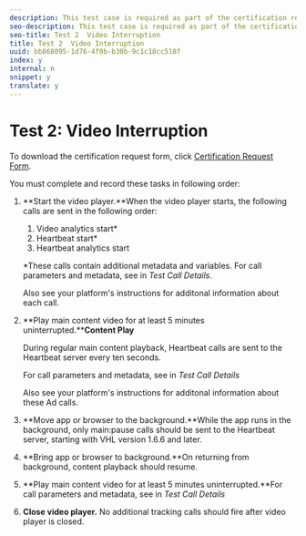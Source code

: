 ```yaml
---
description: This test case is required as part of the certification request form and validates mobile interruption behavior.
seo-description: This test case is required as part of the certification request form and validates mobile interruption behavior.
seo-title: Test 2  Video Interruption
title: Test 2  Video Interruption
uuid: bb868095-1d76-4f0b-b30b-9c1c18cc518f
index: y
internal: n
snippet: y
translate: y
---
```


# Test 2: Video Interruption

To download the certification request form, click [ Certification Request Form](cert_req_form_nielsen.docx). 

You must complete and record these tasks in following order: 


1. **Start the video player.**When the video player starts, the following calls are sent in the following order: 


    1. Video analytics start*
    1. Heartbeat start*
    1. Heartbeat analytics start


   *These calls contain additional metadata and variables. For call parameters and metadata, see [](../validation/c_vhl_test-call-details.md#section_qts_xff_f2b) in *Test Call Details*.

   Also see your platform's [](../nielsen-partnership/c_dcr_implementation/c_dcr_implementation.md) instructions for additonal information about each call. 

1. **Play main content video for at least 5 minutes uninterrupted.****Content Play** 

   During regular main content playback, Heartbeat calls are sent to the Heartbeat server every ten seconds. 

   For call parameters and metadata, see [](../validation/c_vhl_test-call-details.md#section_u1l_1gf_f2b) in *Test Call Details*

   Also see your platform's [](../implement/implement.md) instructions for additonal information about these Ad calls.

1. **Move app or browser to the background.**While the app runs in the background, only main:pause calls should be sent to the Heartbeat server, starting with VHL version 1.6.6 and later. 

1. **Bring app or browser to background.**On returning from background, content playback should resume. 

1. **Play main content video for at least 5 minutes uninterrupted.**For call parameters and metadata, see [](../validation/c_vhl_test-call-details.md#section_u1l_1gf_f2b) in *Test Call Details*

1. **Close video player.** No additional tracking calls should fire after video player is closed. 


